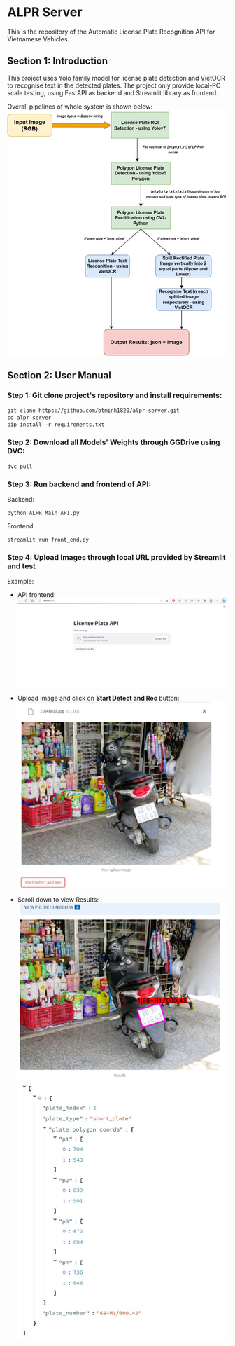 # ALPR Server 
This is the repository of the Automatic License Plate Recognition API for Vietnamese Vehicles.

## Section 1: Introduction

This project uses Yolo family model for license plate detection and VietOCR to recognise text in the detected plates. The project only provide local-PC scale testing, using FastAPI as backend and Streamlit library as frontend. 

Overall pipelines of whole system is shown below:
![Pipeline](./readme_images/alpr_flow_chart.jpg)



## Section 2: User Manual

### Step 1: Git clone project's repository and install requirements:
```
git clone https://github.com/btminh1820/alpr-server.git
cd alpr-server
pip install -r requirements.txt
```

### Step 2: Download all Models' Weights through GGDrive using DVC:
```
dvc pull
```

### Step 3: Run backend and frontend of API:
Backend: 
```
python ALPR_Main_API.py
```

Frontend: 
```
streamlit run front_end.py
```

### Step 4: Upload Images through local URL provided by Streamlit and test

Example:
- API frontend:
![frontend](./readme_images/frontend.JPG)

- Upload image and click on **Start Detect and Rec** button:
![upload_image](./readme_images/uploaded_image.JPG)

- Scroll down to view Results:
![result_image](./readme_images/res_image.JPG)
![result_json](./readme_images/res_json.JPG)
